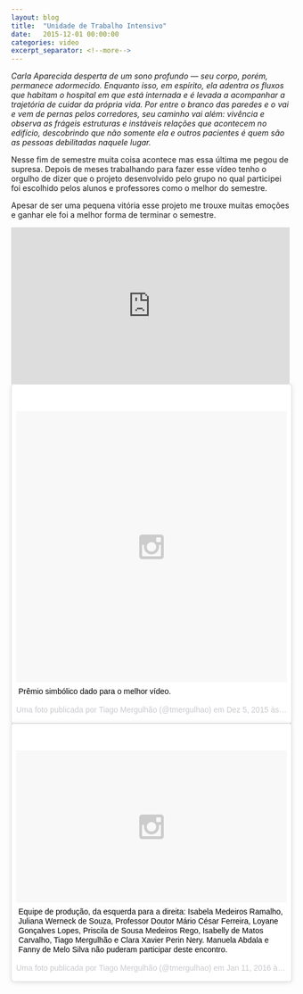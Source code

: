 ```yaml
---
layout: blog
title:  "Unidade de Trabalho Intensivo"
date:   2015-12-01 00:00:00
categories: video
excerpt_separator: <!--more-->
---
```


*Carla Aparecida desperta de um sono profundo — seu corpo, porém, permanece adormecido.
Enquanto isso, em espírito, ela adentra os fluxos que habitam o hospital em que está internada e é levada a acompanhar a trajetória de cuidar da própria vida. Por entre o branco das paredes e o vai e vem de pernas pelos corredores, seu caminho vai além: vivência e observa as frágeis estruturas e instáveis relações que acontecem no edifício, descobrindo que não somente ela e outros pacientes é quem são as pessoas debilitadas naquele lugar.*

<!--more-->

Nesse fim de semestre muita coisa acontece mas essa última me pegou de supresa.
Depois de meses trabalhando para fazer esse vídeo tenho o orgulho de dizer que o projeto desenvolvido pelo grupo no qual participei foi escolhido pelos alunos e professores como o melhor do semestre.

Apesar de ser uma pequena vitória esse projeto me trouxe muitas emoções e ganhar ele foi a melhor forma de terminar o semestre.

<iframe src="https://player.vimeo.com/video/147461801" width="500" height="281" frameborder="0" webkitallowfullscreen mozallowfullscreen allowfullscreen></iframe>

<blockquote class="instagram-media" data-instgrm-captioned data-instgrm-version="6" style=" background:#FFF; border:0; border-radius:3px; box-shadow:0 0 1px 0 rgba(0,0,0,0.5),0 1px 10px 0 rgba(0,0,0,0.15); margin: 1px; max-width:658px; padding:0; width:99.375%; width:-webkit-calc(100% - 2px); width:calc(100% - 2px);"><div style="padding:8px;"> <div style=" background:#F8F8F8; line-height:0; margin-top:40px; padding:50.0% 0; text-align:center; width:100%;"> <div style=" background:url(data:image/png;base64,iVBORw0KGgoAAAANSUhEUgAAACwAAAAsCAMAAAApWqozAAAAGFBMVEUiIiI9PT0eHh4gIB4hIBkcHBwcHBwcHBydr+JQAAAACHRSTlMABA4YHyQsM5jtaMwAAADfSURBVDjL7ZVBEgMhCAQBAf//42xcNbpAqakcM0ftUmFAAIBE81IqBJdS3lS6zs3bIpB9WED3YYXFPmHRfT8sgyrCP1x8uEUxLMzNWElFOYCV6mHWWwMzdPEKHlhLw7NWJqkHc4uIZphavDzA2JPzUDsBZziNae2S6owH8xPmX8G7zzgKEOPUoYHvGz1TBCxMkd3kwNVbU0gKHkx+iZILf77IofhrY1nYFnB/lQPb79drWOyJVa/DAvg9B/rLB4cC+Nqgdz/TvBbBnr6GBReqn/nRmDgaQEej7WhonozjF+Y2I/fZou/qAAAAAElFTkSuQmCC); display:block; height:44px; margin:0 auto -44px; position:relative; top:-22px; width:44px;"></div></div> <p style=" margin:8px 0 0 0; padding:0 4px;"> <a href="https://www.instagram.com/p/-6egQfGv3L/" style=" color:#000; font-family:Arial,sans-serif; font-size:14px; font-style:normal; font-weight:normal; line-height:17px; text-decoration:none; word-wrap:break-word;" target="_blank">Prêmio simbólico dado para o melhor vídeo.</a></p> <p style=" color:#c9c8cd; font-family:Arial,sans-serif; font-size:14px; line-height:17px; margin-bottom:0; margin-top:8px; overflow:hidden; padding:8px 0 7px; text-align:center; text-overflow:ellipsis; white-space:nowrap;">Uma foto publicada por Tiago Mergulhão (@tmergulhao) em <time style=" font-family:Arial,sans-serif; font-size:14px; line-height:17px;" datetime="2015-12-05T14:35:57+00:00">Dez 5, 2015 às 6:35 PST</time></p></div></blockquote><script async defer src="//platform.instagram.com/en_US/embeds.js"></script>

<blockquote class="instagram-media" data-instgrm-captioned data-instgrm-version="6" style=" background:#FFF; border:0; border-radius:3px; box-shadow:0 0 1px 0 rgba(0,0,0,0.5),0 1px 10px 0 rgba(0,0,0,0.15); margin: 1px; max-width:658px; padding:0; width:99.375%; width:-webkit-calc(100% - 2px); width:calc(100% - 2px);"><div style="padding:8px;"> <div style=" background:#F8F8F8; line-height:0; margin-top:40px; padding:28.1018518519% 0; text-align:center; width:100%;"> <div style=" background:url(data:image/png;base64,iVBORw0KGgoAAAANSUhEUgAAACwAAAAsCAMAAAApWqozAAAAGFBMVEUiIiI9PT0eHh4gIB4hIBkcHBwcHBwcHBydr+JQAAAACHRSTlMABA4YHyQsM5jtaMwAAADfSURBVDjL7ZVBEgMhCAQBAf//42xcNbpAqakcM0ftUmFAAIBE81IqBJdS3lS6zs3bIpB9WED3YYXFPmHRfT8sgyrCP1x8uEUxLMzNWElFOYCV6mHWWwMzdPEKHlhLw7NWJqkHc4uIZphavDzA2JPzUDsBZziNae2S6owH8xPmX8G7zzgKEOPUoYHvGz1TBCxMkd3kwNVbU0gKHkx+iZILf77IofhrY1nYFnB/lQPb79drWOyJVa/DAvg9B/rLB4cC+Nqgdz/TvBbBnr6GBReqn/nRmDgaQEej7WhonozjF+Y2I/fZou/qAAAAAElFTkSuQmCC); display:block; height:44px; margin:0 auto -44px; position:relative; top:-22px; width:44px;"></div></div> <p style=" margin:8px 0 0 0; padding:0 4px;"> <a href="https://www.instagram.com/p/BAZkaOcmv1G/" style=" color:#000; font-family:Arial,sans-serif; font-size:14px; font-style:normal; font-weight:normal; line-height:17px; text-decoration:none; word-wrap:break-word;" target="_blank">Equipe de produção, da esquerda para a direita: Isabela Medeiros Ramalho, Juliana Werneck de Souza, Professor Doutor Mário César Ferreira, Loyane Gonçalves Lopes, Priscila de Sousa Medeiros Rego, Isabelly de Matos Carvalho, Tiago Mergulhão e Clara Xavier Perin Nery. Manuela Abdala e Fanny de Melo Silva não puderam participar deste encontro.</a></p> <p style=" color:#c9c8cd; font-family:Arial,sans-serif; font-size:14px; line-height:17px; margin-bottom:0; margin-top:8px; overflow:hidden; padding:8px 0 7px; text-align:center; text-overflow:ellipsis; white-space:nowrap;">Uma foto publicada por Tiago Mergulhão (@tmergulhao) em <time style=" font-family:Arial,sans-serif; font-size:14px; line-height:17px;" datetime="2016-01-11T12:55:25+00:00">Jan 11, 2016 às 4:55 PST</time></p></div></blockquote><script async defer src="//platform.instagram.com/en_US/embeds.js"></script>
